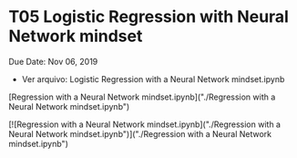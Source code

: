# T05 Logistic Regression with Neural Network mindset
Due Date: Nov 06, 2019

- Ver arquivo: Logistic Regression with a Neural Network mindset.ipynb

[Regression with a Neural Network mindset.ipynb]("./Regression with a Neural Network mindset.ipynb")

[![Regression with a Neural Network mindset.ipynb]("./Regression with a Neural Network mindset.ipynb")]("./Regression with a Neural Network mindset.ipynb")
